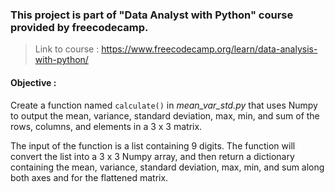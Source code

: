 ### This project is part of "Data Analyst with Python" course provided by freecodecamp.

> Link to course : https://www.freecodecamp.org/learn/data-analysis-with-python/

#### Objective :

Create a function named `calculate()` in *mean_var_std.py* that uses Numpy to output the mean, variance, standard deviation, max, min, and sum of the rows, columns, and elements in a 3 x 3 matrix.

The input of the function is a list containing 9 digits. The function will convert the list into a 3 x 3 Numpy array, and then return a dictionary containing the mean, variance, standard deviation, max, min, and sum along both axes and for the flattened matrix.
